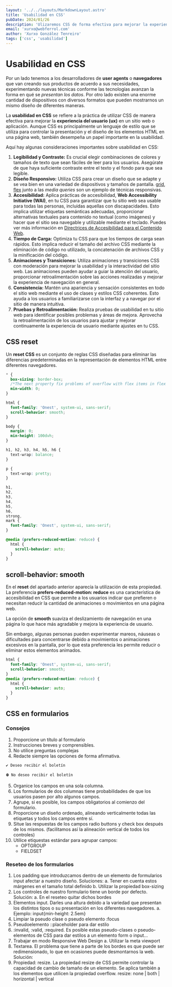 ```yaml
---
layout: '../../layouts/MarkdownLayout.astro'
title: 'Usabilidad en CSS'
pubDate: 2024/01/26
description: 'Ulizaremos CSS de forma efectiva para mejorar la experiencia de usuario en nuestra aplicaciones.'
email: 'xurxo@webferrol.com'
author: 'Xurxo González Tenreiro'
tags: ['css', 'usabilidad']
---
```


# Usabilidad en CSS

Por un lado tenemos a los desarrolladores de **user agents** o **navegadores** que van creando sus productos de acuerdo a sus necesidades, experimentando nuevas técnicas conforme las tecnologías avanzan la forma en qué se *presentan los datos*. Por otro lado existen una enorme cantidad de dispositivos con diversos formatos que pueden mostrarnos un mismo diseño de diferentes maneras.

La **usabilidad en CSS** se refiere a la práctica de utilizar CSS de manera efectiva para mejorar la **experiencia del usuario (ux)** en un sitio web o aplicación. Aunque CSS es principalmente un lenguaje de estilo que se utiliza para controlar la presentación y el diseño de los elementos HTML en una página web, también desempeña un papel importante en la usabilidad.

Aquí hay algunas consideraciones importantes sobre usabilidad en CSS:

1. **Legibilidad y Contraste:** Es crucial elegir combinaciones de colores y tamaños de texto que sean fáciles de leer para los usuarios. Asegúrate de que haya suficiente contraste entre el texto y el fondo para que sea legible.
2. **Diseño Responsivo:** Utiliza CSS para crear un diseño que se adapte y se vea bien en una variedad de dispositivos y tamaños de pantalla. [grid](https://developer.mozilla.org/es/docs/Web/CSS/grid), [flex](https://developer.mozilla.org/es/docs/Web/CSS/flex) junto a las *media queries* son un ejemplo de técnicas responsivas.
3. **Accesibilidad:** Aplica prácticas de accesibilidad, **Web Accessibility Initiative (WAI)**, en tu CSS para garantizar que tu sitio web sea usable para todas las personas, incluidas aquellas con discapacidades. Esto implica utilizar etiquetas semánticas adecuadas, proporcionar alternativas textuales para contenido no textual (como imágenes) y hacer que el sitio sea navegable y utilizable mediante el teclado. Puedes ver más información en [Directrices de Accesibilidad para el Contenido Web](https://es.wikipedia.org/wiki/Web_Content_Accessibility_Guidelines).
4. **Tiempo de Carga:** Optimiza tu CSS para que los tiempos de carga sean rápidos. Esto implica reducir el tamaño del archivo CSS mediante la eliminación de código no utilizado, la concatenación de archivos CSS y la minificación del código.
5. **Animaciones y Transiciones:** Utiliza animaciones y transiciones CSS con moderación para mejorar la usabilidad y la interactividad del sitio web. Las animaciones pueden ayudar a guiar la atención del usuario, proporcionar retroalimentación sobre las acciones realizadas y mejorar la experiencia de navegación en general.
6. **Consistencia:** Mantén una apariencia y sensación consistentes en todo el sitio web mediante el uso de clases y estilos CSS coherentes. Esto ayuda a los usuarios a familiarizarse con la interfaz y a navegar por el sitio de manera intuitiva.
7. **Pruebas y Retroalimentación:** Realiza pruebas de usabilidad en tu sitio web para identificar posibles problemas y áreas de mejora. Aprovecha la retroalimentación de los usuarios para ajustar y mejorar continuamente la experiencia de usuario mediante ajustes en tu CSS.

## CSS reset

Un **reset CSS** es un conjunto de reglas CSS diseñadas para eliminar las diferencias predeterminadas en la representación de elementos HTML entre diferentes navegadores.

```css
* {
  box-sizing: border-box;
  /*The next property fix problems of overflow with flex items in flex or grid*/
  min-width: 0; 
}

html {
  font-family: 'Onest', system-ui, sans-serif;
  scroll-behavior: smooth;
}

body {
  margin: 0;
  min-height: 100dvh;
}

h1, h2, h3, h4, h5, h6 {
  text-wrap: balance;
}

p {
  text-wrap: pretty;
}

h1,
h2,
h3,
h4,
h5,
h6,
strong,
mark {
  font-family: 'Onest', system-ui, sans-serif;
}

@media (prefers-reduced-motion: reduce) {
  html {
    scroll-behavior: auto;
  }
}
```

## scroll-behavior: smooth

En el **reset** del apartado anterior aparecía la utilización de esta propiedad.
La preferencia **prefers-reduced-motion: reduce** es una característica de accesibilidad en CSS que permite a los usuarios indicar que prefieren o necesitan reducir la cantidad de animaciones o movimientos en una página web.

La opción de **smooth** suaviza el deslizamiento de navegación en una página lo que hace más agradable y mejora la experiencia de usuario.

Sin embargo, algunas personas pueden experimentar mareos, náuseas o dificultades para concentrarse debido a movimientos o animaciones excesivos en la pantalla, por lo que esta preferencia les permite reducir o eliminar estos elementos animados.

```css
html {
  font-family: 'Onest', system-ui, sans-serif;
  scroll-behavior: smooth;
}
@media (prefers-reduced-motion: reduce) {
  html {
    scroll-behavior: auto;
  }
}
```

## CSS en formularios

### Consejos

1. Proporcione un título al formulario
2. Instrucciones breves y comprensibles.
3. No utilice preguntas complejas
4. Redacte siempre las opciones de forma afirmativa. 

```
✔ Deseo recibir el boletín
```

```
⛔ No deseo recibir el boletín
```

5. Organice los campos en una sola columna.
6. Los formularios de dos columnas tiene probabilidades de que los usuarios pasen por alto algunos campos.
7. Agrupe, si es posible, los campos obligatorios al comienzo del formulario.
8. Proporcione un diseño ordenado, alineando verticalmente todas las etiquetas y todos los campos entre sí.
9. Situe las respuestas de los campos radio buttons y check box después de los mismos. (facilitamos así la alineación vertical de todos los controles)
10. Utilice etiquestas estándar para agrupar campos:
    - OPTGROUP
    - FIELDSET

### Reseteo de los formularios

1. Los padding que introduzcamos dentro de un elemento de formularios input afectar a nuestro diseño. Soluciones:
    a. Tener en cuenta estos márgenes en el tamaño total definido
    b. Utilizar la propiedad box-sizing
2. Los controles de nuestro formulario tiene un borde por defecto. Solución:
    a. En el reseteo quitar dichos bordes
3. Elementos input. Darles una altura debido a la variedad que presentan los distintos tipos o su presentación en los diferentes navegadores.
    a. Ejemplo: input{min-height: 2.5em}
4. Limpiar la pseudo clase o pseudo elemento :focus
5. Pseudoelemento ::placeholder para dar estilo
6. :invalid, :valid, :required. Es posible estas pseudo-clases o pseudo-elementos de CSS para dar estilos a un elemento form o input...
7. Trabajar en modo Responsive Web Design
a. Utilizar la meta viewport
8. Textarea. El problema que tiene a parte de los bordes es que puede ser redimensionado, lo que en ocasiones puede desmontarnos la web. Solución:
9. Propiedad: resize.
    La propiedad resize de CSS permite controlar la capacidad de cambio de tamaño de un elemento. Se aplica también a los elementos que utilicen la propiedad overflow.
    resize: none | both | horizontal | vertical

